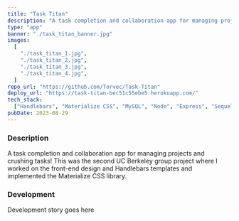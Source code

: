 ```yaml
---
title: "Task Titan"
description: "A task completion and collaboration app for managing projects and crushing tasks! This was the second UC Berkeley group project where I worked on the front-end design and Handlebars templates and implemented the Materialize CSS library."
type: "app"
banner: "./task_titan_banner.jpg"
images:
  [
    "./task_titan_1.jpg",
    "./task_titan_2.jpg",
    "./task_titan_3.jpg",
    "./task_titan_4.jpg",
  ]
repo_url: "https://github.com/Torvec/Task-Titan"
deploy_url: "https://task-titan-bec51c55ebe5.herokuapp.com/"
tech_stack:
  ["Handlebars", "Materialize CSS", "MySQL", "Node", "Express", "Sequelize"]
pubDate: 2023-08-29
---
```


### Description

A task completion and collaboration app for managing projects and crushing tasks! This was the second UC Berkeley group project where I worked on the front-end design and Handlebars templates and implemented the Materialize CSS library.

### Development

Development story goes here
